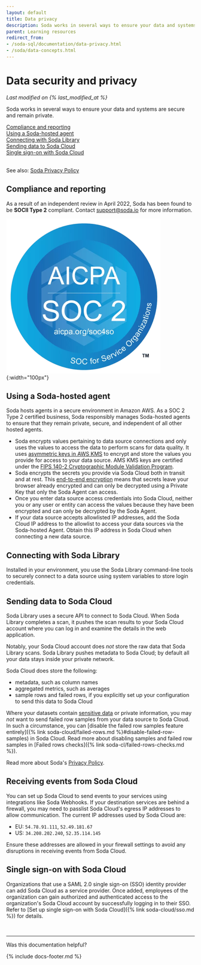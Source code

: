```yaml
---
layout: default
title: Data privacy
description: Soda works in several ways to ensure your data and systems remain private. We offer secure connections, SSO, and observe compliance and reporting regulations.
parent: Learning resources
redirect_from: 
- /soda-sql/documentation/data-privacy.html
- /soda/data-concepts.html
---
```


# Data security and privacy
*Last modified on {% last_modified_at %}*

Soda works in several ways to ensure your data and systems are secure and remain private.

[Compliance and reporting](#compliance-and-reporting)<br />
[Using a Soda-hosted agent](#using-a-soda-hosted-agent)<br />
[Connecting with Soda Library](#connecting-with-soda-library)<br />
[Sending data to Soda Cloud](#sending-data-to-soda-cloud)<br />
[Single sign-on with Soda Cloud](#single-sign-on-with-soda-cloud)<br />
<br />

See also: <a href="https://www.soda.io/privacy-policy" target="_blank">Soda Privacy Policy</a>
<br />

## Compliance and reporting

As a result of an independent review in April 2022, Soda has been found to be **SOCII Type 2** compliant. Contact <a href="mailto:support@soda.io">support@soda.io</a> for more information.

![soc2](/assets/images/soc2.png){:width="100px"}

## Using a Soda-hosted agent

Soda hosts agents in a secure environment in Amazon AWS. As a SOC 2 Type 2 certified business, Soda responsibly manages Soda-hosted agents to ensure that they remain private, secure, and independent of all other hosted agents. 

* Soda encrypts values pertaining to data source connections and only uses the values to access the data to perform scans for data quality. It uses <a href="https://docs.aws.amazon.com/kms/latest/developerguide/symmetric-asymmetric.html" target="_blank">asymmetric keys in AWS KMS</a> to encrypt and store  the values you provide for access to your data source. AMS KMS keys are certified under the <a href="https://csrc.nist.gov/projects/cryptographic-module-validation-program/certificate/4523" target="_blank">FIPS 140-2 Cryptographic Module Validation Program</a>. 
* Soda encrypts the secrets you provide via Soda Cloud both in transit and at rest. This <a href="https://en.wikipedia.org/wiki/End-to-end_encryption" target="_blank">end-to-end encryption</a> means that secrets leave your browser already encrypted and can only be decrypted using a Private Key that only the Soda Agent can access.
* Once you enter data source access credentials into Soda Cloud, neither you or any user or entity can access the values because they have been encrypted and can only be decrypted by the Soda Agent. 
* If your data source accepts allowlisted IP addresses, add the Soda Cloud IP address to the allowlist to access your data sources via the Soda-hosted Agent. Obtain this IP address in Soda Cloud when connecting a new data source.

## Connecting with Soda Library

Installed in your environment, you use the Soda Library command-line tools to securely connect to a data source using system variables to store login credentials.


## Sending data to Soda Cloud

Soda Library uses a secure API to connect to Soda Cloud. When Soda Library completes a scan, it pushes the scan results to your Soda Cloud account where you can log in and examine the details in the web application.

Notably, your Soda Cloud account does *not* store the raw data that Soda Library scans. Soda Library pushes metadata to Soda Cloud; by default all your data stays inside your private network.

Soda Cloud does store the following:
* metadata, such as column names
* aggregated metrics, such as averages
* sample rows and failed rows, if you explicitly set up your configuration to send this data to Soda Cloud

Where your datasets contain <a href="https://ec.europa.eu/info/law/law-topic/data-protection/reform/rules-business-and-organisations/legal-grounds-processing-data/sensitive-data/what-personal-data-considered-sensitive_en" target="_blank"> sensitive data</a> or private information, you may *not* want to send failed row samples from your data source to Soda Cloud. In such a circumstance, you can [disable the failed row samples feature entirely]({% link soda-cloud/failed-rows.md %}#disable-failed-row-samples) in Soda Cloud. Read more about disabling samples and failed row samples in [Failed rows checks]({% link soda-cl/failed-rows-checks.md %}).

Read more about Soda's <a href="https://www.soda.io/privacy-policy" target="_blank">Privacy Policy</a>. 

## Receiving events from Soda Cloud
You can set up Soda Cloud to send events to your services using integrations like Soda Webhooks. If your destination services are behind a firewall, you may need to passlist Soda Cloud's egress IP addresses to allow communication. The current IP addresses used by Soda Cloud are:

- EU: `54.78.91.111`, `52.49.181.67`
- US: `34.208.202.240`, `52.35.114.145`

Ensure these addresses are allowed in your firewall settings to avoid any disruptions in receiving events from Soda Cloud.

## Single sign-on with Soda Cloud

Organizations that use a SAML 2.0 single sign-on (SSO) identity provider can add Soda Cloud as a service provider. Once added, employees of the organization can gain authorized and authenticated access to the organization's Soda Cloud account by successfully logging in to their SSO. Refer to [Set up single sign-on with Soda Cloud]({% link soda-cloud/sso.md %}) for details.

<br />

---

Was this documentation helpful?

<!-- LikeBtn.com BEGIN -->
<span class="likebtn-wrapper" data-theme="tick" data-i18n_like="Yes" data-ef_voting="grow" data-show_dislike_label="true" data-counter_zero_show="true" data-i18n_dislike="No"></span>
<script>(function(d,e,s){if(d.getElementById("likebtn_wjs"))return;a=d.createElement(e);m=d.getElementsByTagName(e)[0];a.async=1;a.id="likebtn_wjs";a.src=s;m.parentNode.insertBefore(a, m)})(document,"script","//w.likebtn.com/js/w/widget.js");</script>
<!-- LikeBtn.com END -->

{% include docs-footer.md %}
